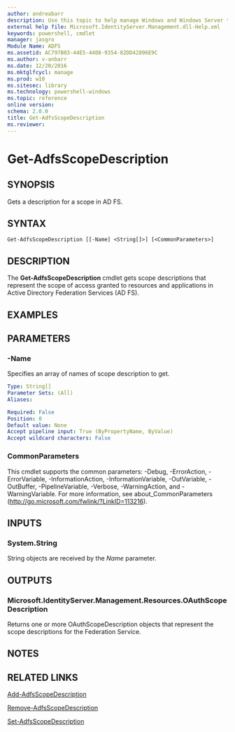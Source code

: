 ```yaml
---
author: andreabarr
description: Use this topic to help manage Windows and Windows Server technologies with Windows PowerShell.
external help file: Microsoft.IdentityServer.Management.dll-Help.xml
keywords: powershell, cmdlet
manager: jasgro
Module Name: ADFS
ms.assetid: AC797B03-44E5-4408-9354-82DD42896E9C
ms.author: v-anbarr
ms.date: 12/20/2016
ms.mktglfcycl: manage
ms.prod: w10
ms.sitesec: library
ms.technology: powershell-windows
ms.topic: reference
online version: 
schema: 2.0.0
title: Get-AdfsScopeDescription
ms.reviewer:
---
```


# Get-AdfsScopeDescription

## SYNOPSIS
Gets a description for a scope in AD FS.

## SYNTAX

```
Get-AdfsScopeDescription [[-Name] <String[]>] [<CommonParameters>]
```

## DESCRIPTION
The **Get-AdfsScopeDescription** cmdlet gets scope descriptions that represent the scope of access granted to resources and applications in Active Directory Federation Services (AD FS).

## EXAMPLES

## PARAMETERS

### -Name
Specifies an array of names of scope description to get.

```yaml
Type: String[]
Parameter Sets: (All)
Aliases: 

Required: False
Position: 0
Default value: None
Accept pipeline input: True (ByPropertyName, ByValue)
Accept wildcard characters: False
```

### CommonParameters
This cmdlet supports the common parameters: -Debug, -ErrorAction, -ErrorVariable, -InformationAction, -InformationVariable, -OutVariable, -OutBuffer, -PipelineVariable, -Verbose, -WarningAction, and -WarningVariable. For more information, see about_CommonParameters (http://go.microsoft.com/fwlink/?LinkID=113216).

## INPUTS

### System.String

String objects are received by the *Name* parameter.

## OUTPUTS

### Microsoft.IdentityServer.Management.Resources.OAuthScopeDescription

Returns one or more OAuthScopeDescription objects that represent the scope descriptions for the Federation Service.

## NOTES

## RELATED LINKS

[Add-AdfsScopeDescription](./Add-AdfsScopeDescription.md)

[Remove-AdfsScopeDescription](./Remove-AdfsScopeDescription.md)

[Set-AdfsScopeDescription](./Set-AdfsScopeDescription.md)


